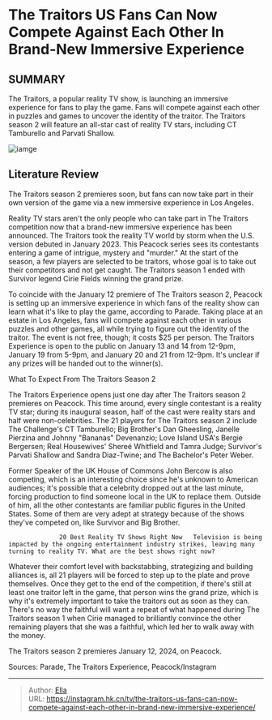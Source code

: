 # The Traitors US Fans Can Now Compete Against Each Other In Brand-New Immersive Experience


## SUMMARY 



  The Traitors, a popular reality TV show, is launching an immersive experience for fans to play the game.   Fans will compete against each other in puzzles and games to uncover the identity of the traitor.   The Traitors season 2 will feature an all-star cast of reality TV stars, including CT Tamburello and Parvati Shallow.  

![iamge](https://static1.srcdn.com/wordpress/wp-content/uploads/2023/09/the-traitors-season-2-cast-revealed_-these-iconic-survivor-big-brother-players-are-competing-against-each-other.jpg)

## Literature Review
The Traitors season 2 premieres soon, but fans can now take part in their own version of the game via a new immersive experience in Los Angeles.




Reality TV stars aren&#39;t the only people who can take part in The Traitors competition now that a brand-new immersive experience has been announced. The Traitors took the reality TV world by storm when the U.S. version debuted in January 2023. This Peacock series sees its contestants entering a game of intrigue, mystery and &#34;murder.&#34; At the start of the season, a few players are selected to be traitors, whose goal is to take out their competitors and not get caught. The Traitors season 1 ended with Survivor legend Cirie Fields winning the grand prize.




To coincide with the January 12 premiere of The Traitors season 2, Peacock is setting up an immersive experience in which fans of the reality show can learn what it&#39;s like to play the game, according to Parade. Taking place at an estate in Los Angeles, fans will compete against each other in various puzzles and other games, all while trying to figure out the identity of the traitor. The event is not free, though; it costs $25 per person. The Traitors Experience is open to the public on January 13 and 14 from 12-9pm, January 19 from 5-9pm, and January 20 and 21 from 12-9pm. It&#39;s unclear if any prizes will be handed out to the winner(s).


 What To Expect From The Traitors Season 2 
          

The Traitors Experience opens just one day after The Traitors season 2 premieres on Peacock. This time around, every single contestant is a reality TV star; during its inaugural season, half of the cast were reality stars and half were non-celebrities. The 21 players for The Traitors season 2 include The Challenge&#39;s CT Tamburello; Big Brother&#39;s Dan Gheesling, Janelle Pierzina and Johnny &#34;Bananas&#34; Devenanzio; Love Island USA&#39;s Bergie Bergersen; Real Housewives&#39; Shereé Whitfield and Tamra Judge; Survivor&#39;s Parvati Shallow and Sandra Diaz-Twine; and The Bachelor&#39;s Peter Weber.





 

Former Speaker of the UK House of Commons John Bercow is also competing, which is an interesting choice since he&#39;s unknown to American audiences; it&#39;s possible that a celebrity dropped out at the last minute, forcing production to find someone local in the UK to replace them. Outside of him, all the other contestants are familiar public figures in the United States. Some of them are very adept at strategy because of the shows they&#39;ve competed on, like Survivor and Big Brother.

                  20 Best Reality TV Shows Right Now   Television is being impacted by the ongoing entertainment industry strikes, leaving many turning to reality TV. What are the best shows right now?    

Whatever their comfort level with backstabbing, strategizing and building alliances is, all 21 players will be forced to step up to the plate and prove themselves. Once they get to the end of the competition, if there&#39;s still at least one traitor left in the game, that person wins the grand prize, which is why it&#39;s extremely important to take the traitors out as soon as they can. There&#39;s no way the faithful will want a repeat of what happened during The Traitors season 1 when Cirie managed to brilliantly convince the other remaining players that she was a faithful, which led her to walk away with the money.




The Traitors season 2 premieres January 12, 2024, on Peacock.

Sources: Parade, The Traitors Experience, Peacock/Instagram



---

> Author: [Ella](https://instagram.hk.cn/)  
> URL: https://instagram.hk.cn/tv/the-traitors-us-fans-can-now-compete-against-each-other-in-brand-new-immersive-experience/  

